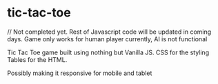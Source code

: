 # tic-tac-toe

// Not completed yet. Rest of Javascript code will be updated in coming days. 
Game only works for human player currently, AI is not functional

Tic Tac Toe game built using nothing but Vanilla JS. 
CSS for the styling 
Tables for the HTML. 

Possibly making it responsive for mobile and tablet 
